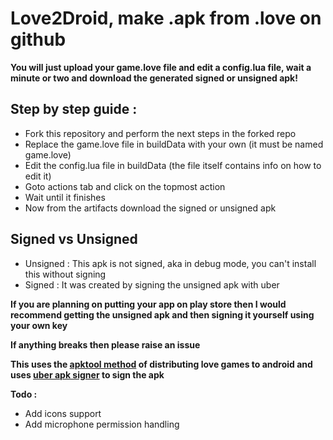 # Love2Droid, make .apk from .love on github

**You will just upload your game.love file and edit a config.lua file, wait a minute or two and download the generated signed or unsigned apk!**

## Step by step guide :
* Fork this repository and perform the next steps in the forked repo
* Replace the game.love file in buildData with your own (it must be named game.love)
* Edit the config.lua file in buildData (the file itself contains info on how to edit it)
* Goto actions tab and click on the topmost action
* Wait until it finishes
* Now from the artifacts download the signed or unsigned apk

## Signed vs Unsigned
* Unsigned : This apk is not signed, aka in debug mode, you can't install this without signing
* Signed : It was created by signing the unsigned apk with uber

**If you are planning on putting your app on play store then I would recommend getting the unsigned apk and then signing it yourself using your own key**

**If anything breaks then please raise an issue**

**This uses the [apktool method](https://love2d.org/wiki/Game_Distribution/APKTool) of distributing love games to android and uses [uber apk signer](https://github.com/patrickfav/uber-apk-signer) to sign the apk**


**Todo :**
* Add icons support
* Add microphone permission handling
